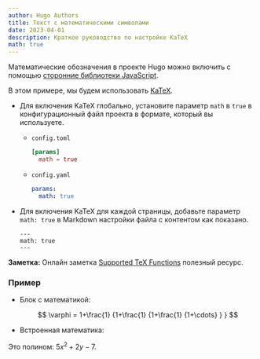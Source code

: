 ```yaml
---
author: Hugo Authors
title: Текст с математическими символами
date: 2023-04-01
description: Краткое руководство по настройке KaTeX
math: true
---
```


Математические обозначения в проекте Hugo можно включить с помощью
[сторонние библиотеки JavaScript](https://github.com/hugo-sid/hugo-blog-awesome/blob/main/layouts/partials/helpers/katex.html).

<!--more-->

В этом примере, мы будем использовать [KaTeX](https://katex.org/).

- Для включения KaTeX глобально, установите параметр `math` в `true` в конфигурационный файл проекта в формате, который вы используете.
  - `config.toml`
    ```toml
    [params]
      math = true
    ```
  - `config.yaml`
    ```yaml
    params:
      math: true
    ```
- Для включения KaTeX для каждой страницы, добавьте параметр `math: true` в
  Markdown настройки файла с контентом как показано.

  ```
  ---
  math: true
  ---
  ```

**Заметка:** Онлайн заметка
[Supported TeX Functions](https://katex.org/docs/supported.html) полезный ресурс.

### Пример

- Блок с математикой:

  $$
  \varphi = 1+\frac{1} {1+\frac{1} {1+\frac{1} {1+\cdots} } }
  $$

- Встроенная математика:

 Это полином: $5x^2 + 2y -7$.
